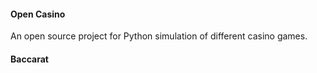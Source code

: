 #### Open Casino

An open source project for Python simulation of different casino games. 

#### Baccarat



